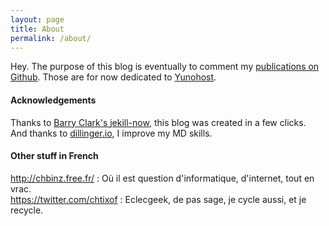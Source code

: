 ```yaml
---
layout: page
title: About
permalink: /about/
---
```


Hey. The purpose of this blog is eventually to comment my [publications on Github](https://github.com/chtixof). Those are for now dedicated to [Yunohost](https://yunohost.org).

#### Acknowledgements

Thanks to [Barry Clark's jekill-now](https://github.com/barryclark/jekyll-now), this blog was created in a few clicks.   
And thanks to [dillinger.io](http://dillinger.io/), I improve my MD skills.

#### Other stuff in French
<http://chbinz.free.fr/> : Où il est question d'informatique, d'internet, tout en vrac.   
<https://twitter.com/chtixof> : Eclecgeek, de pas sage, je cycle aussi, et je recycle.
